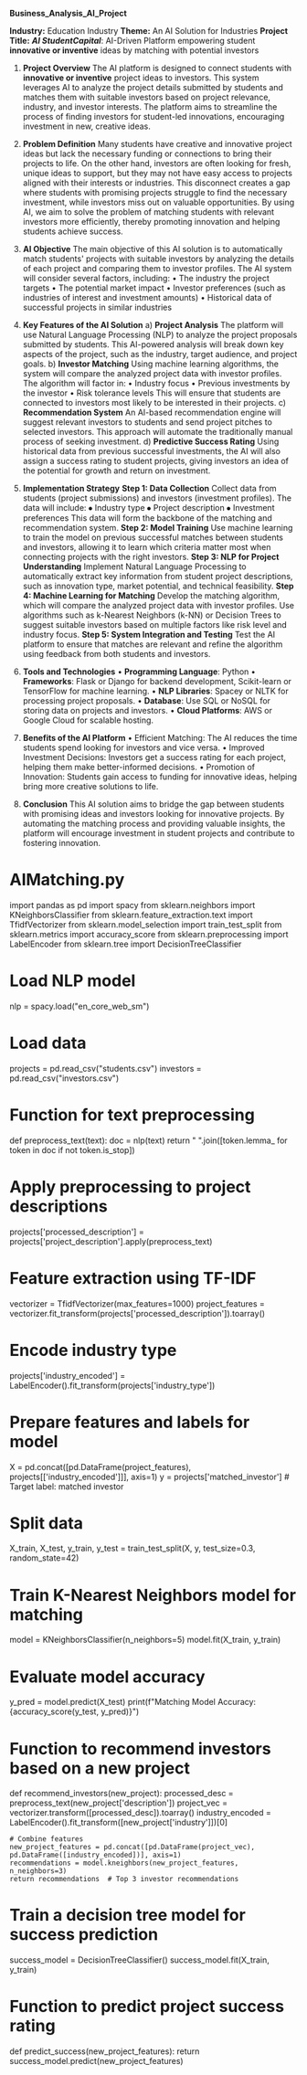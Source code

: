 **Business_Analysis_AI_Project**


**Industry:** Education Industry
**Theme:** An AI Solution for Industries
**Project Title:** **_AI StudentCapital_**: AI-Driven Platform empowering student **innovative or inventive** ideas by matching with potential investors

1. **Project Overview**
The AI platform is designed to connect students with **innovative or inventive** project ideas to investors. This system leverages AI to analyze the project details submitted by students and matches them with suitable investors based on project relevance, industry, and investor interests. The platform aims to streamline the process of finding investors for student-led innovations, encouraging investment in new, creative ideas.


2. **Problem Definition**
Many students have creative and innovative project ideas but lack the necessary funding or connections to bring their projects to life. On the other hand, investors are often looking for fresh, unique ideas to support, but they may not have easy access to projects aligned with their interests or industries. This disconnect creates a gap where students with promising projects struggle to find the necessary investment, while investors miss out on valuable opportunities.
By using AI, we aim to solve the problem of matching students with relevant investors more efficiently, thereby promoting innovation and helping students achieve success.


3. **AI Objective**
The main objective of this AI solution is to automatically match students' projects with suitable investors by analyzing the details of each project and comparing them to investor profiles. The AI system will consider several factors, including:
• The industry the project targets
• The potential market impact
• Investor preferences (such as industries of interest and investment amounts)
• Historical data of successful projects in similar industries

4. **Key Features of the AI Solution**
a) **Project Analysis**
The platform will use Natural Language Processing (NLP) to analyze the project proposals submitted by students. This AI-powered analysis will break down key aspects of the project, such as the industry, target audience, and project goals.
b) **Investor Matching**
Using machine learning algorithms, the system will compare the analyzed project data with investor profiles. The algorithm will factor in:
•	Industry focus
•	Previous investments by the investor
•	Risk tolerance levels This will ensure that students are connected to investors most likely to be interested in their projects.
c) **Recommendation System**
An AI-based recommendation engine will suggest relevant investors to students and send project pitches to selected investors. This approach will automate the traditionally manual process of seeking investment.
d) **Predictive Success Rating**
Using historical data from previous successful investments, the AI will also assign a success rating to student projects, giving investors an idea of the potential for growth and return on investment.

5. **Implementation Strategy**
**Step 1: Data Collection**
Collect data from students (project submissions) and investors (investment profiles). The data will include:
⦁	Industry type
⦁	Project description
⦁	Investment preferences This data will form the backbone of the matching and recommendation system.
**Step 2: Model Training**
Use machine learning to train the model on previous successful matches between students and investors, allowing it to learn which criteria matter most when connecting projects with the right investors.
**Step 3: NLP for Project Understanding**
Implement Natural Language Processing to automatically extract key information from student project descriptions, such as innovation type, market potential, and technical feasibility.
**Step 4: Machine Learning for Matching**
Develop the matching algorithm, which will compare the analyzed project data with investor profiles. Use algorithms such as k-Nearest Neighbors (k-NN) or Decision Trees to suggest suitable investors based on multiple factors like risk level and industry focus.
**Step 5: System Integration and Testing**
Test the AI platform to ensure that matches are relevant and refine the algorithm using feedback from both students and investors.

6. **Tools and Technologies**
• **Programming Language**: Python
• **Frameworks**: Flask or Django for backend development, Scikit-learn or TensorFlow for machine learning.
• **NLP Libraries**: Spacey or NLTK for processing project proposals.
• **Database**: Use SQL or NoSQL for storing data on projects and investors.
• **Cloud Platforms**: AWS or Google Cloud for scalable hosting.

7. **Benefits of the AI Platform**
• Efficient Matching: The AI reduces the time students spend looking for investors and vice versa.
• Improved Investment Decisions: Investors get a success rating for each project, helping them make better-informed decisions.
• Promotion of Innovation: Students gain access to funding for innovative ideas, helping bring more creative solutions to life.

8. **Conclusion**
This AI solution aims to bridge the gap between students with promising ideas and investors looking for innovative projects. By automating the matching process and providing valuable insights, the platform will encourage investment in student projects and contribute to fostering innovation.



# AIMatching.py
import pandas as pd
import spacy
from sklearn.neighbors import KNeighborsClassifier
from sklearn.feature_extraction.text import TfidfVectorizer
from sklearn.model_selection import train_test_split
from sklearn.metrics import accuracy_score
from sklearn.preprocessing import LabelEncoder
from sklearn.tree import DecisionTreeClassifier

# Load NLP model
nlp = spacy.load("en_core_web_sm")

# Load data 
projects = pd.read_csv("students.csv")
investors = pd.read_csv("investors.csv")

# Function for text preprocessing
def preprocess_text(text):
    doc = nlp(text)
    return " ".join([token.lemma_ for token in doc if not token.is_stop])

# Apply preprocessing to project descriptions
projects['processed_description'] = projects['project_description'].apply(preprocess_text)

# Feature extraction using TF-IDF
vectorizer = TfidfVectorizer(max_features=1000)
project_features = vectorizer.fit_transform(projects['processed_description']).toarray()

# Encode industry type
projects['industry_encoded'] = LabelEncoder().fit_transform(projects['industry_type'])

# Prepare features and labels for model
X = pd.concat([pd.DataFrame(project_features), projects[['industry_encoded']]], axis=1)
y = projects['matched_investor']  # Target label: matched investor

# Split data
X_train, X_test, y_train, y_test = train_test_split(X, y, test_size=0.3, random_state=42)

# Train K-Nearest Neighbors model for matching
model = KNeighborsClassifier(n_neighbors=5)
model.fit(X_train, y_train)

# Evaluate model accuracy
y_pred = model.predict(X_test)
print(f"Matching Model Accuracy: {accuracy_score(y_test, y_pred)}")

# Function to recommend investors based on a new project
def recommend_investors(new_project):
    processed_desc = preprocess_text(new_project['description'])
    project_vec = vectorizer.transform([processed_desc]).toarray()
    industry_encoded = LabelEncoder().fit_transform([new_project['industry']])[0]

    # Combine features
    new_project_features = pd.concat([pd.DataFrame(project_vec), pd.DataFrame([industry_encoded])], axis=1)
    recommendations = model.kneighbors(new_project_features, n_neighbors=3)
    return recommendations  # Top 3 investor recommendations

# Train a decision tree model for success prediction
success_model = DecisionTreeClassifier()
success_model.fit(X_train, y_train)

# Function to predict project success rating
def predict_success(new_project_features):
    return success_model.predict(new_project_features)

